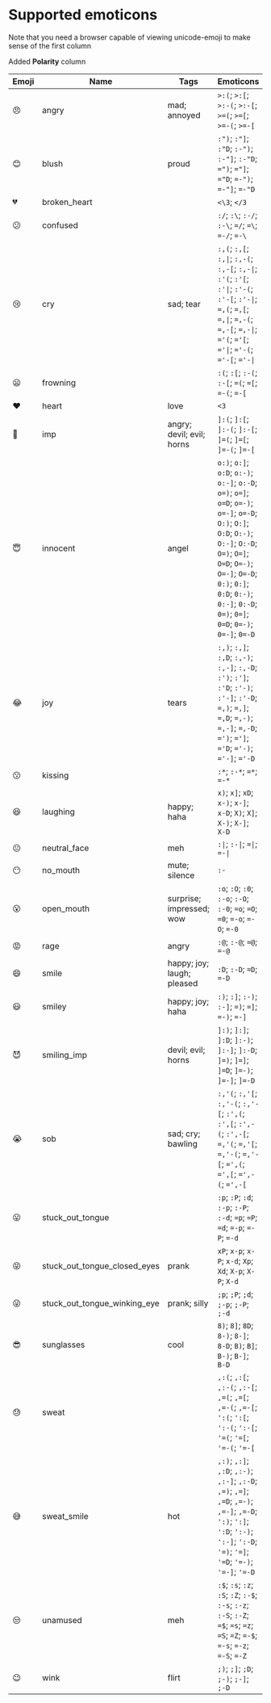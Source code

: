 # Supported emoticons

Note that you need a browser capable of viewing
unicode-emoji to make sense of the first column

Added **Polarity** column

| Emoji                                                                                                   | Name                         | Tags                       | Emoticons                                                                                                                                                                                                                                                                    | Polarity | 
|---------------------------------------------------------------------------------------------------------|------------------------------|----------------------------|------------------------------------------------------------------------------------------------------------------------------------------------------------------------------------------------------------------------------------------------------------------------------|----------| 
| 😠                                                                                                      | angry                        | mad; annoyed               | `>:(`; `>:[`; `>:-(`; `>:-[`; `>=(`; `>=[`; `>=-(`; `>=-[`                                                                                                                                                                                                                   | -3       | 
| 😊	| blush | 	proud | 	`:")`; `:"]`; `:"D`; `:-")`; `:-"]`; `:-"D`; `=")`; `="]`; `="D`; `=-")`; `=-"]`; `=-"D` | 2                            |                            |                                                                                                                                                                                                                                                                              |          | 
| 💔                                                                                                      | broken_heart                 |                            | `<\3`; `</3`                                                                                                                                                                                                                                                                 | -3       | 
| 😕                                                                                                      | confused                     |                            | `:/`; `:\`; `:-/`; `:-\`; `=/`; `=\`; `=-/`; `=-\`                                                                                                                                                                                                                           | -2       | 
| 😢                                                                                                      | cry                          | sad; tear                  | `:,(`; `:,[`; `:,\|`; `:,-(`; `:,-[`; `:,-\|`; `:'(`; `:'[`; `:'\|`; `:'-(`; `:'-[`; `:'-\|`; `=,(`; `=,[`; `=,\|`; `=,-(`; `=,-[`; `=,-\|`; `='(`; `='[`; `='\|`; `='-(`; `='-[`; `='-\|`                                                                                   | -2       | 
| 😦                                                                                                      | frowning                     |                            | `:(`; `:[`; `:-(`; `:-[`; `=(`; `=[`; `=-(`; `=-[`                                                                                                                                                                                                                           | -1       | 
| ❤️                                                                                                      | heart                        | love                       | `<3`                                                                                                                                                                                                                                                                         | 3        | 
| 👿                                                                                                      | imp                          | angry; devil; evil; horns  | `]:(`; `]:[`; `]:-(`; `]:-[`; `]=(`; `]=[`; `]=-(`; `]=-[`                                                                                                                                                                                                                   | -4       | 
| 😇                                                                                                      | innocent                     | angel                      | `o:)`; `o:]`; `o:D`; `o:-)`; `o:-]`; `o:-D`; `o=)`; `o=]`; `o=D`; `o=-)`; `o=-]`; `o=-D`; `O:)`; `O:]`; `O:D`; `O:-)`; `O:-]`; `O:-D`; `O=)`; `O=]`; `O=D`; `O=-)`; `O=-]`; `O=-D`; `0:)`; `0:]`; `0:D`; `0:-)`; `0:-]`; `0:-D`; `0=)`; `0=]`; `0=D`; `0=-)`; `0=-]`; `0=-D` | 3        | 
| 😂                                                                                                      | joy                          | tears                      | `:,)`; `:,]`; `:,D`; `:,-)`; `:,-]`; `:,-D`; `:')`; `:']`; `:'D`; `:'-)`; `:'-]`; `:'-D`; `=,)`; `=,]`; `=,D`; `=,-)`; `=,-]`; `=,-D`; `=')`; `=']`; `='D`; `='-)`; `='-]`; `='-D`                                                                                           | 3        | 
| 😗                                                                                                      | kissing                      |                            | `:*`; `:-*`; `=*`; `=-*`                                                                                                                                                                                                                                                     | 2        | 
| 😆                                                                                                      | laughing                     | happy; haha                | `x)`; `x]`; `xD`; `x-)`; `x-]`; `x-D`; `X)`; `X]`; `X-)`; `X-]`; `X-D`                                                                                                                                                                                                       | 1        | 
| 😐                                                                                                      | neutral_face                 | meh                        | `:\|`; `:-\|`; `=\|`; `=-\|`                                                                                                                                                                                                                                                 | 0        | 
| 😶                                                                                                      | no_mouth                     | mute; silence              | `:-`                                                                                                                                                                                                                                                                         | 0        | 
| 😮                                                                                                      | open_mouth                   | surprise; impressed; wow   | `:o`; `:O`; `:0`; `:-o`; `:-O`; `:-0`; `=o`; `=O`; `=0`; `=-o`; `=-O`; `=-0`                                                                                                                                                                                                 | -2       | 
| 😡                                                                                                      | rage                         | angry                      | `:@`; `:-@`; `=@`; `=-@`                                                                                                                                                                                                                                                     | -4       | 
| 😄                                                                                                      | smile                        | happy; joy; laugh; pleased | `:D`; `:-D`; `=D`; `=-D`                                                                                                                                                                                                                                                     | 2        | 
| 😃                                                                                                      | smiley                       | happy; joy; haha           | `:)`; `:]`; `:-)`; `:-]`; `=)`; `=]`; `=-)`; `=-]`                                                                                                                                                                                                                           | 2        | 
| 😈                                                                                                      | smiling_imp                  | devil; evil; horns         | `]:)`; `]:]`; `]:D`; `]:-)`; `]:-]`; `]:-D`; `]=)`; `]=]`; `]=D`; `]=-)`; `]=-]`; `]=-D`                                                                                                                                                                                     | -3       | 
| 😭                                                                                                      | sob                          | sad; cry; bawling          | `:,'(`; `:,'[`; `:,'-(`; `:,'-[`; `:',(`; `:',[`; `:',-(`; `:',-[`; `=,'(`; `=,'[`; `=,'-(`; `=,'-[`; `=',(`; `=',[`; `=',-(`; `=',-[`                                                                                                                                       | -3       | 
| 😛                                                                                                      | stuck_out_tongue             |                            | `:p`; `:P`; `:d`; `:-p`; `:-P`; `:-d`; `=p`; `=P`; `=d`; `=-p`; `=-P`; `=-d`                                                                                                                                                                                                 | 1        | 
| 😝                                                                                                      | stuck_out_tongue_closed_eyes | prank                      | `xP`; `x-p`; `x-P`; `x-d`; `Xp`; `Xd`; `X-p`; `X-P`; `X-d`                                                                                                                                                                                                                   | 0        | 
| 😜                                                                                                      | stuck_out_tongue_winking_eye | prank; silly               | `;p`; `;P`; `;d`; `;-p`; `;-P`; `;-d`                                                                                                                                                                                                                                        | -1       | 
| 😎                                                                                                      | sunglasses                   | cool                       | `8)`; `8]`; `8D`; `8-)`; `8-]`; `8-D`; `B)`; `B]`; `B-)`; `B-]`; `B-D`                                                                                                                                                                                                       | 1        | 
| 😓                                                                                                      | sweat                        |                            | `,:(`; `,:[`; `,:-(`; `,:-[`; `,=(`; `,=[`; `,=-(`; `,=-[`; `':(`; `':[`; `':-(`; `':-[`; `'=(`; `'=[`; `'=-(`; `'=-[`                                                                                                                                                       | -1       | 
| 😅                                                                                                      | sweat_smile                  | hot                        | `,:)`; `,:]`; `,:D`; `,:-)`; `,:-]`; `,:-D`; `,=)`; `,=]`; `,=D`; `,=-)`; `,=-]`; `,=-D`; `':)`; `':]`; `':D`; `':-)`; `':-]`; `':-D`; `'=)`; `'=]`; `'=D`; `'=-)`; `'=-]`; `'=-D`                                                                                           | 2        | 
| 😒                                                                                                      | unamused                     | meh                        | `:$`; `:s`; `:z`; `:S`; `:Z`; `:-$`; `:-s`; `:-z`; `:-S`; `:-Z`; `=$`; `=s`; `=z`; `=S`; `=Z`; `=-$`; `=-s`; `=-z`; `=-S`; `=-Z`                                                                                                                                             | -2       | 
| 😉                                                                                                      | wink                         | flirt                      | `;)`; `;]`; `;D`; `;-)`; `;-]`; `;-D`                                                                                                                                                                                                                                        | 3        | 
